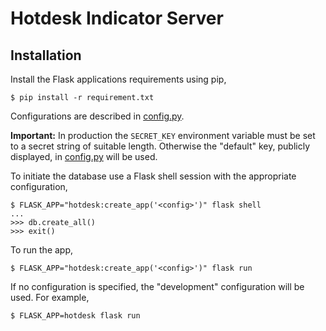 # Hotdesk Indicator Server

## Installation

Install the Flask applications requirements using pip,

```
$ pip install -r requirement.txt
```

Configurations are described in [config.py](./config.py).

**Important:** In production the `SECRET_KEY` environment variable must be set
to a secret string of suitable length. Otherwise the "default" key, publicly
displayed, in [config.py](config.py) will be used.

To initiate the database use a Flask shell session with the appropriate
configuration,

```
$ FLASK_APP="hotdesk:create_app('<config>')" flask shell
...
>>> db.create_all()
>>> exit()
```

To run the app,

```
$ FLASK_APP="hotdesk:create_app('<config>')" flask run
```

If no configuration is specified, the "development" configuration will be used.
For example,

```
$ FLASK_APP=hotdesk flask run
```
